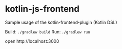 # kotlin-js-frontend

Sample usage of the kotlin-frontend-plugin (Kotlin DSL)

Build: 	`./gradlew build`
Run: 	`./gradlew run`

open http://localhost:3000